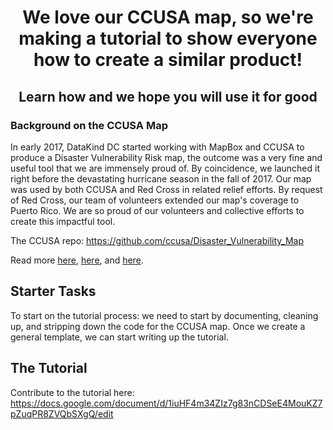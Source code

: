 # <p align=center>We love our CCUSA map, so we're making a tutorial to show everyone how to create a similar product!</p>

## <p align=center>Learn how and we hope you will use it for good</p>


### Background on the CCUSA Map

In early 2017, DataKind DC started working with MapBox and CCUSA to produce a Disaster Vulnerability Risk map, the outcome was a very fine and useful tool that we are immensely proud of. By coincidence, we launched it right before the devastating hurricane season in the fall of 2017. Our map was used by both CCUSA and Red Cross in related relief efforts. By request of Red Cross, our team of volunteers extended our map's coverage to Puerto Rico. We are so proud of our volunteers and collective efforts to create this impactful tool.

The CCUSA repo: https://github.com/ccusa/Disaster_Vulnerability_Map

Read more <a href="https://blog.mapbox.com/mapping-for-disaster-relief-after-hurricane-harvey-f547160e1fc" target="_blank">here</a>, 
<a href="http://www.datakind.org/blog/an-open-source-tool-for-disaster-relief" target="_blank">here</a>, and <a href="http://www.datakind.org/blog/report-back-from-datakind-dcs-sixth-datadive" target="_blank">here</a>.


## Starter Tasks

To start on the tutorial process: we need to start by documenting, cleaning up, and stripping down the code for the CCUSA map. Once we create a general template, we can start writing up the tutorial. 



## The Tutorial

Contribute to the tutorial here: https://docs.google.com/document/d/1iuHF4m34ZIz7g83nCDSeE4MouKZ7pZuqPR8ZVQbSXgQ/edit

